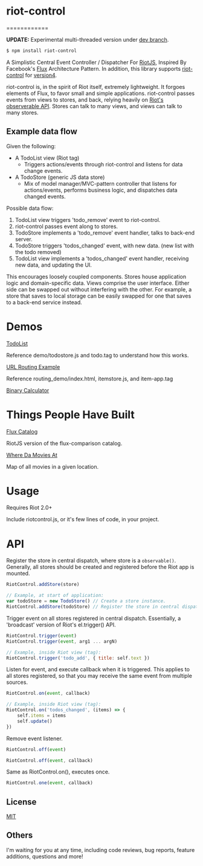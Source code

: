 # riot-control
============

__UPDATE:__ Experimental multi-threaded version under [dev branch](https://github.com/kkeeth/riot-control/tree/dev).

```bash
$ npm install riot-control
```

A Simplistic Central Event Controller / Dispatcher For [RiotJS](https://github.com/riot/riot), Inspired By Facebook's [Flux](https://github.com/facebook/flux) Architecture Pattern.
In addition, this library supports [riot-control](https://github.com/kkeeth/riot-control) for [version4](https://riot.js.org/).

riot-control is, in the spirit of Riot itself, extremely lightweight. It forgoes elements of Flux, to favor small and simple applications. riot-control passes events from views to stores, and back, relying heavily on [Riot's observerable API](https://github.com/riot/observable). Stores can talk to many views, and views can talk to many stores.

Example data flow
-------

Given the following:

- A TodoList view (Riot tag)
  - Triggers actions/events through riot-control and listens for data change events.
- A TodoStore (generic JS data store)
  - Mix of model manager/MVC-pattern controller that listens for actions/events, performs business logic, and dispatches data changed events.

Possible data flow:

1. TodoList view triggers 'todo_remove' event to riot-control.
2. riot-control passes event along to stores.
3. TodoStore implements a 'todo_remove' event handler, talks to back-end server.
4. TodoStore triggers 'todos_changed' event, with new data. (new list with the todo removed)
5. TodoList view implements a 'todos_changed' event handler, receiving new data, and updating the UI.

This encourages loosely coupled components. Stores house application logic and domain-specific data. Views comprise the user interface. Either side can be swapped out without interfering with the other. For example, a store that saves to local storage can be easily swapped for one that saves to a back-end service instead.

Demos
============

[TodoList](http://kkeeth.github.io/riot-control/demo/)

Reference demo/todostore.js and todo.tag to understand how this works.

[URL Routing Example](http://kkeeth.github.io/riot-control/routing_demo/)

Reference routing_demo/index.html, itemstore.js, and item-app.tag

[Binary Calculator](http://kkeeth.github.io/riot-control/binary_demo/)

Things People Have Built
============

[Flux Catalog](https://github.com/txchen/feplay/tree/gh-pages/riot_flux)

RiotJS version of the flux-comparison catalog.

[Where Da Movies At](https://github.com/derekr/wheredamoviesat)

Map of all movies in a given location.

Usage
============

Requires Riot 2.0+

Include riotcontrol.js, or it's few lines of code, in your project.

API
============

Register the store in central dispatch, where store is a `observable()`. Generally, all stores should be created and registered before the Riot app is mounted.

```javascript
RiotControl.addStore(store)

// Example, at start of application:
var todoStore = new TodoStore() // Create a store instance.
RiotControl.addStore(todoStore) // Register the store in central dispatch.
```

Trigger event on all stores registered in central dispatch. Essentially, a 'broadcast' version of Riot's el.trigger() API.

```javascript
RiotControl.trigger(event)
RiotControl.trigger(event, arg1 ... argN)

// Example, inside Riot view (tag):
RiotControl.trigger('todo_add', { title: self.text })
```

Listen for event, and execute callback when it is triggered. This applies to all stores registered, so that you may receive the same event from multiple sources.

```javascript
RiotControl.on(event, callback)

// Example, inside Riot view (tag):
RiotControl.on('todos_changed', (items) => {
    self.items = items
    self.update()
})
```

Remove event listener.

```javascript
RiotControl.off(event)

RiotControl.off(event, callback)
```

Same as RiotControl.on(), executes once.

```javascript
RiotControl.one(event, callback)
```

## License

[MIT](https://github.com/kkeeth/riot-control/blob/master/LICENSE)

## Others

I'm waiting for you at any time, including code reviews, bug reports, feature additions, questions and more!
